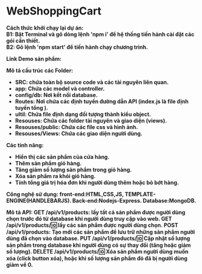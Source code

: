 # WebShoppingCart

<strong>Cách thức khởi chạy lại dự án:<strong><br>
B1: Bật Terminal và gõ dòng lệnh 'npm i' để hệ thống tiến hành cài đặt các gói cần thiết.<br>
B2: Gõ lệnh 'npm start' để tiến hành chạy chương trình.

Link Demo sản phẩm:

Mô tả cấu trúc các Folder:
- SRC: chứa toàn bộ source code và các tài nguyên liên quan.
- app: Chứa các model và controller.
- config/db: Nơi kết nối database.
- Routes: Nơi chứa các định tuyến đường dẫn API (index.js là file định tuyến tổng ).
- ultil: Chứa file định dạng đối tượng thành kiểu object.
- Resouses: Chứa các folder tài nguyên và giao diện (views).
- Resouses/public: Chứa các file css và hình ảnh.
- Resouses/Views: Chứa các giao diện người dùng.

Các tính năng:
  <ul>
    <li>
     Hiển thị các sản phẩm của cửa hàng.
    </li>
     <li>
     Thêm sản phẩm giỏ hàng.
    </li>
    <li>
    Tăng giảm số lượng sản phẩm trong giỏ hàng.
    </li>
     <li>
     Xóa sản phẩm ra khỏi giỏ hàng.
    </li>
     <li>
     Tính tổng giá trị hóa đơn khi người dùng thêm hoặc bỏ bớt hàng.
    </li>
  </ul>
  
Công nghệ sử dụng:
front-end:HTML,CSS,JS, TEMPLATE-ENGINE(HANDLEBARJS).
Back-end:Nodejs-Express.
Database:MongoDB.

Mô tả API:
GET /api/v1/products: lấy tất cả sản phẩm được người dùng chọn trước đó từ database khi người dùng truy cập vào web.
GET /api/v1/products/:id: lấy các sản phẩm được người dùng chọn.
POST /api/v1/products: Tạo mới các sản phẩm để lưu trữ những sản phẩm người dùng đã chọn vào database.
PUT /api/v1/products/:id: Cập nhật số lượng sản phẩm trong database khi người dùng có sự thay đổi (tăng hoặc giảm số lượng).
DELETE /api/v1/products/:id: Xóa sản phẩm người dùng muốn xóa (click button xóa), hoặc khi số lượng sản phẩm đó đã bị người dùng giảm về 0.
